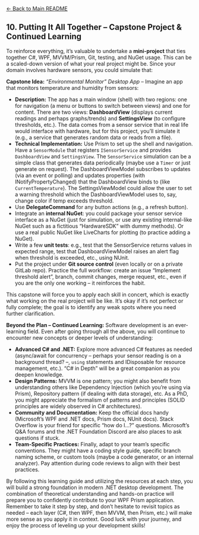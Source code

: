 [<- Back to Main README](../README.md)

## 10. Putting It All Together – Capstone Project & Continued Learning

To reinforce everything, it’s valuable to undertake a **mini-project** that ties together C#, WPF, MVVM/Prism, Git, testing, and NuGet usage. This can be a scaled-down version of what your real project might be. Since your domain involves hardware sensors, you could simulate that:

**Capstone Idea:** *“Environmental Monitor” Desktop App* – Imagine an app that monitors temperature and humidity from sensors:
- **Description:** The app has a main window (shell) with two regions: one for navigation (a menu or buttons to switch between views) and one for content. There are two views: **DashboardView** (displays current readings and perhaps graphs/trends) and **SettingsView** (to configure thresholds, etc.). The data comes from a sensor service that in real life would interface with hardware, but for this project, you’ll simulate it (e.g., a service that generates random data or reads from a file).
- **Technical Implementation:** Use Prism to set up the shell and navigation. Have a `SensorModule` that registers `ISensorService` and provides `DashboardView` and `SettingsView`. The `SensorService` simulation can be a simple class that generates data periodically (maybe use a `Timer` or just generate on request). The DashboardViewModel subscribes to updates (via an event or polling) and updates properties (with INotifyPropertyChanged) that the DashboardView binds to (like `CurrentTemperature`). The SettingsViewModel could allow the user to set a warning threshold which the DashboardViewModel uses to, say, change color if temp exceeds threshold.
- Use **DelegateCommand** for any button actions (e.g., a refresh button).
- Integrate an **internal NuGet**: you could package your sensor service interface as a NuGet (just for simulation, or use any existing internal-like NuGet such as a fictitious “HardwareSDK” with dummy methods). Or use a real public NuGet like LiveCharts for plotting (to practice adding a NuGet).
- Write a few **unit tests**: e.g., test that the SensorService returns values in expected range, test that DashboardViewModel raises an alert flag when threshold is exceeded, etc., using NUnit.
- Put the project under **Git source control** (even locally or on a private GitLab repo). Practice the full workflow: create an issue “Implement threshold alert”, branch, commit changes, merge request, etc., even if you are the only one working – it reinforces the habit.

This capstone will force you to apply each skill in concert, which is exactly what working on the real project will be like. It’s okay if it’s not perfect or fully complete; the goal is to identify any weak spots where you need further clarification.

**Beyond the Plan – Continued Learning:** Software development is an ever-learning field. Even after going through all the above, you will continue to encounter new concepts or deeper levels of understanding:
- **Advanced C# and .NET:** Explore more advanced C# features as needed (async/await for concurrency – perhaps your sensor reading is on a background thread? –, `using` statements and IDisposable for resource management, etc.). “C# in Depth” will be a great companion as you deepen knowledge.
- **Design Patterns:** MVVM is one pattern; you might also benefit from understanding others like Dependency Injection (which you’re using via Prism), Repository pattern (if dealing with data storage), etc. As a PhD, you might appreciate the formalism of patterns and principles (SOLID principles are widely observed in C# architectures).
- **Community and Documentation:** Keep the official docs handy (Microsoft’s WPF and .NET docs, Prism docs, NUnit docs). Stack Overflow is your friend for specific “how do I…?” questions. Microsoft’s Q&A forums and the .NET Foundation Discord are also places to ask questions if stuck.
- **Team-Specific Practices:** Finally, adapt to your team’s specific conventions. They might have a coding style guide, specific branch naming scheme, or custom tools (maybe a code generator, or an internal analyzer). Pay attention during code reviews to align with their best practices.

By following this learning guide and utilizing the resources at each step, you will build a strong foundation in modern .NET desktop development. The combination of theoretical understanding and hands-on practice will prepare you to confidently contribute to your WPF Prism application. Remember to take it step by step, and don’t hesitate to revisit topics as needed – each layer (C#, then WPF, then MVVM, then Prism, etc.) will make more sense as you apply it in context. Good luck with your journey, and enjoy the process of leveling up your development skills!